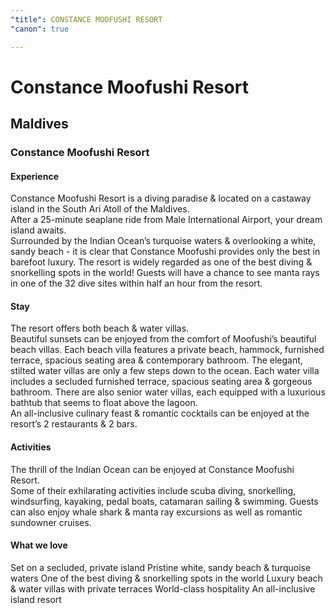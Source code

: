 ```yaml
---
"title": CONSTANCE MOOFUSHI RESORT
"canon": true

---
```


# Constance Moofushi Resort
## Maldives
### Constance Moofushi Resort

#### Experience
Constance Moofushi Resort is a diving paradise &amp; located on a castaway island in the South Ari Atoll of the Maldives.  
After a 25-minute seaplane ride from Male International Airport, your dream island awaits.  
Surrounded by the Indian Ocean’s turquoise waters &amp; overlooking a white, sandy beach - it is clear that Constance Moofushi provides only the best in barefoot luxury.
The resort is widely regarded as one of the best diving &amp; snorkelling spots in the world!  Guests will have a chance to see manta rays in one of the 32 dive sites within half an hour from the resort.

#### Stay
The resort offers both beach &amp; water villas.  
Beautiful sunsets can be enjoyed from the comfort of Moofushi’s beautiful beach villas.  Each beach villa features a private beach, hammock, furnished terrace, spacious seating area &amp; contemporary bathroom.
The elegant, stilted water villas are only a few steps down to the ocean.  Each water villa includes a secluded furnished terrace, spacious seating area &amp; gorgeous bathroom.
There are also senior water villas, each equipped with a luxurious bathtub that seems to float above the lagoon.  
An all-inclusive culinary feast &amp; romantic cocktails can be enjoyed at the resort’s 2 restaurants &amp; 2 bars.

#### Activities
The thrill of the Indian Ocean can be enjoyed at Constance Moofushi Resort.  
Some of their exhilarating activities include scuba diving, snorkelling, windsurfing, kayaking, pedal boats, catamaran sailing &amp; swimming.
Guests can also enjoy whale shark &amp; manta ray excursions as well as romantic sundowner cruises.


#### What we love
Set on a secluded, private island
Pristine white, sandy beach &amp; turquoise waters
One of the best diving &amp; snorkelling spots in the world
Luxury beach &amp; water villas with private terraces
World-class hospitality
An all-inclusive island resort